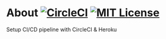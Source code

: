 # About [![CircleCI](https://circleci.com/gh/mlabouardy/circleci-heroku-flask.svg?style=svg)](https://circleci.com/gh/mlabouardy/circleci-heroku-flask) [![MIT License](http://img.shields.io/badge/license-MIT-blue.svg?style=flat)](LICENSE)

Setup CI/CD pipeline with CircleCI &amp; Heroku
